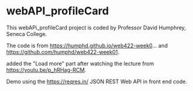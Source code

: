 # webAPI_profileCard
This webAPi_profileCard project is coded by Professor David Humphrey, Seneca College. 

The code is from https://humphd.github.io/web422-week0... and https://github.com/humphd/web422-week01.

added the "Load more" part after watching the lecture from https://youtu.be/p_hRHag-RCM.

Demo using the https://reqres.in/ JSON REST Web API in front end code.
